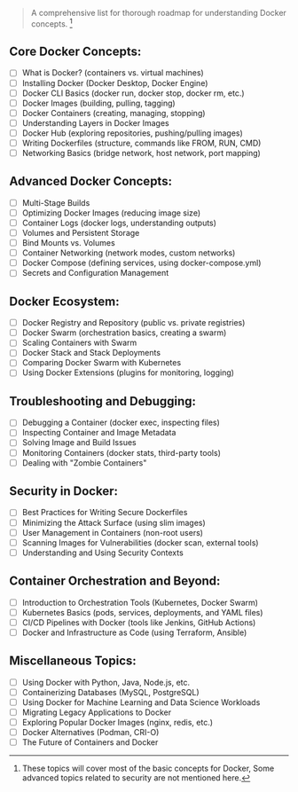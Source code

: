 > A comprehensive list for thorough roadmap for understanding Docker concepts. [^1]

##  Core Docker Concepts:
- [ ] What is Docker? (containers vs. virtual machines)
- [ ] Installing Docker (Docker Desktop, Docker Engine)
- [ ] Docker CLI Basics (docker run, docker stop, docker rm, etc.)
- [ ] Docker Images (building, pulling, tagging)
- [ ] Docker Containers (creating, managing, stopping)
- [ ] Understanding Layers in Docker Images
- [ ] Docker Hub (exploring repositories, pushing/pulling images)
- [ ] Writing Dockerfiles (structure, commands like FROM, RUN, CMD)
- [ ] Networking Basics (bridge network, host network, port mapping)

## Advanced Docker Concepts:
- [ ] Multi-Stage Builds
- [ ] Optimizing Docker Images (reducing image size)
- [ ] Container Logs (docker logs, understanding outputs)
- [ ] Volumes and Persistent Storage
- [ ] Bind Mounts vs. Volumes
- [ ] Container Networking (network modes, custom networks)
- [ ] Docker Compose (defining services, using docker-compose.yml)
- [ ] Secrets and Configuration Management

## Docker Ecosystem:
- [ ] Docker Registry and Repository (public vs. private registries)
- [ ] Docker Swarm (orchestration basics, creating a swarm)
- [ ] Scaling Containers with Swarm
- [ ] Docker Stack and Stack Deployments
- [ ] Comparing Docker Swarm with Kubernetes
- [ ] Using Docker Extensions (plugins for monitoring, logging)

## Troubleshooting and Debugging:
- [ ] Debugging a Container (docker exec, inspecting files)
- [ ] Inspecting Container and Image Metadata
- [ ] Solving Image and Build Issues
- [ ] Monitoring Containers (docker stats, third-party tools)
- [ ] Dealing with "Zombie Containers"

## Security in Docker:
- [ ] Best Practices for Writing Secure Dockerfiles
- [ ] Minimizing the Attack Surface (using slim images)
- [ ] User Management in Containers (non-root users)
- [ ] Scanning Images for Vulnerabilities (docker scan, external tools)
- [ ] Understanding and Using Security Contexts

## Container Orchestration and Beyond:
- [ ] Introduction to Orchestration Tools (Kubernetes, Docker Swarm)
- [ ] Kubernetes Basics (pods, services, deployments, and YAML files)
- [ ] CI/CD Pipelines with Docker (tools like Jenkins, GitHub Actions)
- [ ] Docker and Infrastructure as Code (using Terraform, Ansible)

## Miscellaneous Topics:
- [ ] Using Docker with Python, Java, Node.js, etc.
- [ ] Containerizing Databases (MySQL, PostgreSQL)
- [ ] Using Docker for Machine Learning and Data Science Workloads
- [ ] Migrating Legacy Applications to Docker
- [ ] Exploring Popular Docker Images (nginx, redis, etc.)
- [ ] Docker Alternatives (Podman, CRI-O)
- [ ] The Future of Containers and Docker

[^1]: These topics will cover most of the basic concepts for Docker, Some advanced topics related to security are not mentioned here.
